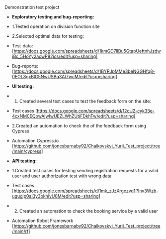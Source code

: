 Demonstration test project

* **Exploratory testing and bug-reporting:**
 * 1.Tested operation on division function site
 * 2.Selected optimal data for testing:
* Test-data: [https://docs.google.com/spreadsheets/d/1kmGD7llBu5GtapUeftnhJzdwiBc_5HoYy2acwP82jcs/edit?usp=sharing]
* Bug-reports: [https://docs.google.com/spreadsheets/d/1BYRJpMMe3beNGGHfq8-0EOL8gxBlG5NwUSBq3At7wcM/edit?usp=sharing]


* **UI testing:**
 * 1. Created several test cases to test the feedback form on the site:
* Test cases [https://docs.google.com/spreadsheets/d/12cU2-cyk33e-4cxNM0EQowAjwIwUEZLWhZUtjFDkhTw/edit?usp=sharing]
 * 2.Created an automation to check the  of the feedback form using Cypress
* Automation Cypress.io [https://github.com/jonesbarnaby92/Chaikovskyi_Yurii_Test_project/tree/main/cypress]


* **API testing:**
 * 1.Created test cases for testing sending registration requests for a valid user and user authorization test with  wrong data 
* Test cases [https://docs.google.com/spreadsheets/d/1mk_zJzXrgezvq1PInv3Wzb-ugugjp0aI3y3bkhivU0M/edit?usp=sharing]
 * 2. Created an automation to check the booking service by a valid user
* Automation Robot Framework [https://github.com/jonesbarnaby92/Chaikovskyi_Yurii_Test_project/tree/main/rf]
	

